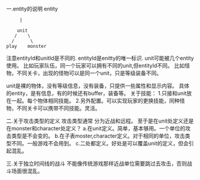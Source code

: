一.entity的说明
		entity
		
		 |
			
		unit
	   /	\
	  /	 	 \
	play    monster
	

注意entityId和unitId是不同的.
entityId是enitty的唯一标识.
unit可能被几个entity使用。
比如玩家队伍，同一个玩家可以拥有不同的unit,但entityId不同。
比如怪物，不同关卡，出现的怪物可以是同一个unit，只是等级装备不同。

unit是裸的物体，没有等级信息，没有装备，只提供一些属性和显示内容。
具体的entity，是有信息，有的时候还有buffer，装备等。
关于技能：
1.只接和unit放在一起。每个物体相同技能。
2.另外配置。可以实现玩家的更换技能，同种怪物，不同关卡可以携带不同技能。灵活。

二.关于攻击类型的定义
 攻击类型通常 分为近战和远程。
 至于是在unit处定义还是在monster和character处定义？
 a.在unit定义。简单，基本够用。一个单位的攻击类型是不会变的。
 b.在子表moster,character定义。对于相同的单位，攻击类型不同。一般游戏不会用到。
 c.二处都定义。好处是可以覆盖unit的定义，但会引起混乱。
 
三.关于独立时间线的战斗
 不能像传统游戏那样近战单位需要跳过去攻击，否则战斗场面很混乱。
